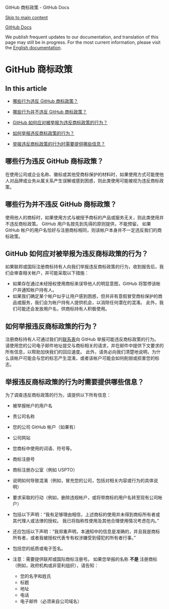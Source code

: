 GitHub 商标政策 - GitHub Docs

[Skip to main content](#main-content)

[](/cn)[GitHub Docs](/cn)

We publish frequent updates to our documentation, and translation of this page may still be in progress. For the most current information, please visit the [English documentation](/en).

GitHub 商标政策
==========

In this article
----------

* [哪些行为违反 GitHub 商标政策？](#what-is-a-github-trademark-policy-violation)

* [哪些行为并不违反 GitHub 商标政策？](#what-is-not-a-github-trademark-policy-violation)

* [GitHub 如何应对被举报为违反商标政策的行为？](#how-does-github-respond-to-reported-trademark-policy-violations)

* [如何举报违反商标政策的行为？](#how-do-i-report-a-trademark-policy-violation)

* [举报违反商标政策的行为时需要提供哪些信息？](#what-information-is-required-when-reporting-trademark-policy-violations)

[](#what-is-a-github-trademark-policy-violation)哪些行为违反 GitHub 商标政策？
----------

在使用公司或企业名称、徽标或其他受商标保护的材料时，如果使用方式可能使他人对品牌或业务从属关系产生误解或感到困惑，则此类使用可能被视为违反商标政策。

[](#what-is-not-a-github-trademark-policy-violation)哪些行为并不违反 GitHub 商标政策？
----------

使用他人的商标时，如果使用方式与被授予商标的产品或服务无关，则此类使用并不违反商标政策。 GitHub 用户名按先到先得的原则提供，不能预留。 如果 GitHub 帐户的用户名恰好与注册商标相同，则该帐户本身并不一定违反我们的商标政策。

[](#how-does-github-respond-to-reported-trademark-policy-violations)GitHub 如何应对被举报为违反商标政策的行为？
----------

如果联邦或国际注册商标持有人向我们举报违反商标政策的行为，收到报告后，我们会审查相关帐户，并可能采取以下措施：

* 如果存在通过未经授权使用商标来误导他人的明显意图，GitHub 将暂停该帐户并通知帐户持有人。
* 如果我们确定某个帐户似乎让用户感到困惑，但并非有意假冒受商标保护的商品或服务，我们会为帐户持有人提供机会，以消除任何潜在的混淆。 此外，我们可能还会发放用户名，供商标持有人积极使用。

[](#how-do-i-report-a-trademark-policy-violation)如何举报违反商标政策的行为？
----------

注册商标持有人可通过我们的[联系表](https://support.github.com/contact?tags=docs-trademark)向 GitHub 举报可能违反商标政策的行为。 请使用您的公司电子邮件地址提交与商标相关的请求，并在邮件中提供下文要求的所有信息，以帮助加快我们的回应速度。 此外，请务必向我们清楚地说明，为什么该帐户可能会与您的标志产生混淆，或者该帐户可能会如何削弱或损害您的标志。

[](#what-information-is-required-when-reporting-trademark-policy-violations)举报违反商标政策的行为时需要提供哪些信息？
----------

为了调查违反商标政策的行为，请提供以下所有信息：

* 被举报帐户的用户名

* 贵公司名称

* 您的公司 GitHub 帐户（如果有）

* 公司网站

* 您商标中使用的词语、符号等。

* 商标注册号

* 商标注册办公室（例如 USPTO）

* 说明如何导致混淆（例如，冒充您的公司，包括对相关内容或行为的具体说明）

* 要求采取的行动（例如，删除违规帐户，或将带商标的用户名转至现有公司帐户）

* 包括以下声明：“我有足够理由相信，上述商标的使用并未得到商标所有者或其代理人或法律的授权。 我已将指称性使用及其他合理使用情况考虑在内。”

* 还应包括以下声明：“我郑重声明，本通知中的信息是准确的，并且我是商标所有者，或者我被授权代表专有权涉嫌受到侵犯的所有者行事。”

* 包括您的纸质或电子签名。

* 注意：需要提供联邦或国际商标注册号。 如果您举报的名称 **不是** 注册商标（例如，政府机构或非营利组织），请告知：

  * 您的名字和姓氏
  * 标题
  * 地址
  * 电话
  * 电子邮件（必须来自公司域名）
